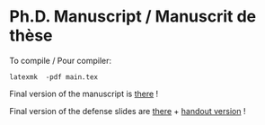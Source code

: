 # Ph.D. Manuscript / Manuscrit de thèse

To compile / Pour compiler:
```
latexmk  -pdf main.tex 
```

Final version of the manuscript is [there](https://github.com/fnareoh/PhD_thesis/blob/main/these.pdf) ! 

Final version of the defense slides are [there](https://github.com/fnareoh/PhD_thesis/blob/main/Soutenance/these-slides.pdf) + [handout version](https://github.com/fnareoh/PhD_thesis/blob/main/Soutenance/these-slides-handout.pdf) ! 
